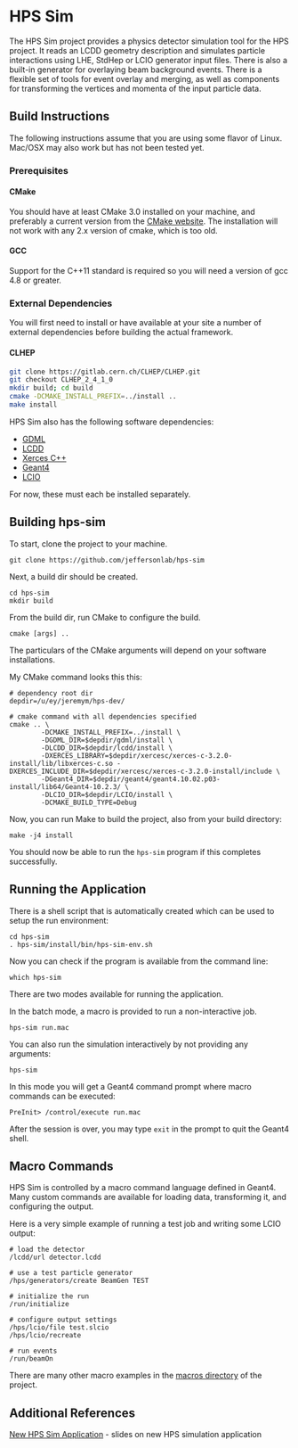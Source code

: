 # HPS Sim

The HPS Sim project provides a physics detector simulation tool for the HPS project.  It reads an LCDD geometry description and simulates particle interactions using LHE, StdHep or LCIO generator input files.  There is also a built-in generator for overlaying beam background events.  There is a flexible set of tools for event overlay and merging, as well as components for transforming the vertices and momenta of the input particle data.

## Build Instructions

The following instructions assume that you are using some flavor of Linux. Mac/OSX may also work but has not been tested yet.

### Prerequisites

#### CMake

You should have at least CMake 3.0 installed on your machine, and preferably a current version from the [CMake website](https://cmake.org). The installation will not work with any 2.x version of cmake, which is too old.

#### GCC

Support for the C++11 standard is required so you will need a version of gcc 4.8 or greater.

### External Dependencies

You will first need to install or have available at your site a number of external dependencies before building the actual framework.

#### CLHEP

``` bash
git clone https://gitlab.cern.ch/CLHEP/CLHEP.git
git checkout CLHEP_2_4_1_0
mkdir build; cd build
cmake -DCMAKE_INSTALL_PREFIX=../install ..
make install
```

HPS Sim also has the following software dependencies:

- [GDML](https://github.com/slaclab/gdml)
- [LCDD](https://github.com/slaclab/lcdd)
- [Xerces C++](https://xerces.apache.org/xerces-c/)
- [Geant4](http://geant4.cern.ch/)
- [LCIO](http://geant4.cern.ch/)

For now, these must each be installed separately.

## Building hps-sim

To start, clone the project to your machine.

```
git clone https://github.com/jeffersonlab/hps-sim
```

Next, a build dir should be created.

```
cd hps-sim
mkdir build
```

From the build dir, run CMake to configure the build.

```
cmake [args] ..
```

The particulars of the CMake arguments will depend on your software installations.

My CMake command looks this this:

```
# dependency root dir
depdir=/u/ey/jeremym/hps-dev/

# cmake command with all dependencies specified
cmake .. \
        -DCMAKE_INSTALL_PREFIX=../install \
        -DGDML_DIR=$depdir/gdml/install \
        -DLCDD_DIR=$depdir/lcdd/install \
        -DXERCES_LIBRARY=$depdir/xercesc/xerces-c-3.2.0-install/lib/libxerces-c.so -DXERCES_INCLUDE_DIR=$depdir/xercesc/xerces-c-3.2.0-install/include \
        -DGeant4_DIR=$depdir/geant4/geant4.10.02.p03-install/lib64/Geant4-10.2.3/ \
        -DLCIO_DIR=$depdir/LCIO/install \
        -DCMAKE_BUILD_TYPE=Debug
```

Now, you can run Make to build the project, also from your build directory:

```
make -j4 install
```

You should now be able to run the `hps-sim` program if this completes successfully.

## Running the Application

There is a shell script that is automatically created which can be used to setup the run environment:

```
cd hps-sim
. hps-sim/install/bin/hps-sim-env.sh
```

Now you can check if the program is available from the command line:

```
which hps-sim
```

There are two modes available for running the application.

In the batch mode, a macro is provided to run a non-interactive job.

```
hps-sim run.mac
```

You can also run the simulation interactively by not providing any arguments:

```
hps-sim
```

In this mode you will get a Geant4 command prompt where macro commands can be executed:

```
PreInit> /control/execute run.mac
```

After the session is over, you may type `exit` in the prompt to quit the Geant4 shell.

## Macro Commands

HPS Sim is controlled by a macro command language defined in Geant4.  Many custom commands are available for loading data, transforming it, and configuring the output.

Here is a very simple example of running a test job and writing some LCIO output:

```
# load the detector
/lcdd/url detector.lcdd

# use a test particle generator
/hps/generators/create BeamGen TEST

# initialize the run
/run/initialize

# configure output settings
/hps/lcio/file test.slcio
/hps/lcio/recreate

# run events
/run/beamOn
```

There are many other macro examples in the [macros directory](https://github.com/JeffersonLab/hps-sim/tree/master/macros) of the project.

## Additional References

[New HPS Sim Application](https://confluence.slac.stanford.edu/download/attachments/227174909/HPS%20New%20Sim%20Application.pptx?version=1&modificationDate=1508272655371&api=v2) - slides on new HPS simulation application
